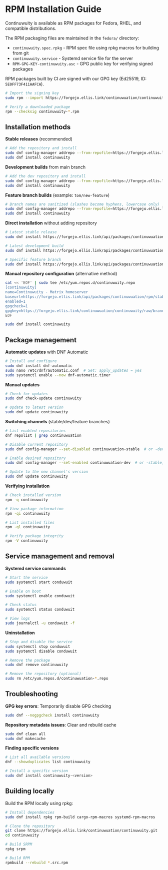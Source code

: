 # RPM Installation Guide

Continuwuity is available as RPM packages for Fedora, RHEL, and compatible distributions.

The RPM packaging files are maintained in the `fedora/` directory:
- `continuwuity.spec.rpkg` - RPM spec file using rpkg macros for building from git
- `continuwuity.service` - Systemd service file for the server
- `RPM-GPG-KEY-continuwuity.asc` - GPG public key for verifying signed packages

RPM packages built by CI are signed with our GPG key (Ed25519, ID: `5E0FF73F411AAFCA`).

```bash
# Import the signing key
sudo rpm --import https://forgejo.ellis.link/continuwuation/continuwuity/raw/branch/main/fedora/RPM-GPG-KEY-continuwuity.asc

# Verify a downloaded package
rpm --checksig continuwuity-*.rpm
```

## Installation methods

**Stable releases** (recommended)

```bash
# Add the repository and install
sudo dnf config-manager addrepo --from-repofile=https://forgejo.ellis.link/api/packages/continuwuation/rpm/stable/continuwuation.repo
sudo dnf install continuwuity
```

**Development builds** from main branch

```bash
# Add the dev repository and install
sudo dnf config-manager addrepo --from-repofile=https://forgejo.ellis.link/api/packages/continuwuation/rpm/dev/continuwuation.repo
sudo dnf install continuwuity
```

**Feature branch builds** (example: `tom/new-feature`)

```bash
# Branch names are sanitized (slashes become hyphens, lowercase only)
sudo dnf config-manager addrepo --from-repofile=https://forgejo.ellis.link/api/packages/continuwuation/rpm/tom-new-feature/continuwuation.repo
sudo dnf install continuwuity
```

**Direct installation** without adding repository

```bash
# Latest stable release
sudo dnf install https://forgejo.ellis.link/api/packages/continuwuation/rpm/stable/continuwuity

# Latest development build
sudo dnf install https://forgejo.ellis.link/api/packages/continuwuation/rpm/dev/continuwuity

# Specific feature branch
sudo dnf install https://forgejo.ellis.link/api/packages/continuwuation/rpm/branch-name/continuwuity
```

**Manual repository configuration** (alternative method)

```bash
cat << 'EOF' | sudo tee /etc/yum.repos.d/continuwuity.repo
[continuwuity]
name=Continuwuity - Matrix homeserver
baseurl=https://forgejo.ellis.link/api/packages/continuwuation/rpm/stable
enabled=1
gpgcheck=1
gpgkey=https://forgejo.ellis.link/continuwuation/continuwuity/raw/branch/main/fedora/RPM-GPG-KEY-continuwuity.asc
EOF

sudo dnf install continuwuity
```

## Package management

**Automatic updates** with DNF Automatic

```bash
# Install and configure
sudo dnf install dnf-automatic
sudo nano /etc/dnf/automatic.conf  # Set: apply_updates = yes
sudo systemctl enable --now dnf-automatic.timer
```

**Manual updates**

```bash
# Check for updates
sudo dnf check-update continuwuity

# Update to latest version
sudo dnf update continuwuity
```

**Switching channels** (stable/dev/feature branches)

```bash
# List enabled repositories
dnf repolist | grep continuwuation

# Disable current repository
sudo dnf config-manager --set-disabled continuwuation-stable  # or -dev, or branch name

# Enable desired repository
sudo dnf config-manager --set-enabled continuwuation-dev  # or -stable, or branch name

# Update to the new channel's version
sudo dnf update continuwuity
```

**Verifying installation**

```bash
# Check installed version
rpm -q continuwuity

# View package information
rpm -qi continuwuity

# List installed files
rpm -ql continuwuity

# Verify package integrity
rpm -V continuwuity
```

## Service management and removal

**Systemd service commands**

```bash
# Start the service
sudo systemctl start conduwuit

# Enable on boot
sudo systemctl enable conduwuit

# Check status
sudo systemctl status conduwuit

# View logs
sudo journalctl -u conduwuit -f
```

**Uninstallation**

```bash
# Stop and disable the service
sudo systemctl stop conduwuit
sudo systemctl disable conduwuit

# Remove the package
sudo dnf remove continuwuity

# Remove the repository (optional)
sudo rm /etc/yum.repos.d/continuwuation-*.repo
```

## Troubleshooting

**GPG key errors**: Temporarily disable GPG checking

```bash
sudo dnf --nogpgcheck install continuwuity
```

**Repository metadata issues**: Clear and rebuild cache

```bash
sudo dnf clean all
sudo dnf makecache
```

**Finding specific versions**

```bash
# List all available versions
dnf --showduplicates list continuwuity

# Install a specific version
sudo dnf install continuwuity-<version>
```

## Building locally

Build the RPM locally using rpkg:

```bash
# Install dependencies
sudo dnf install rpkg rpm-build cargo-rpm-macros systemd-rpm-macros

# Clone the repository
git clone https://forgejo.ellis.link/continuwuation/continuwuity.git
cd continuwuity

# Build SRPM
rpkg srpm

# Build RPM
rpmbuild --rebuild *.src.rpm
```
